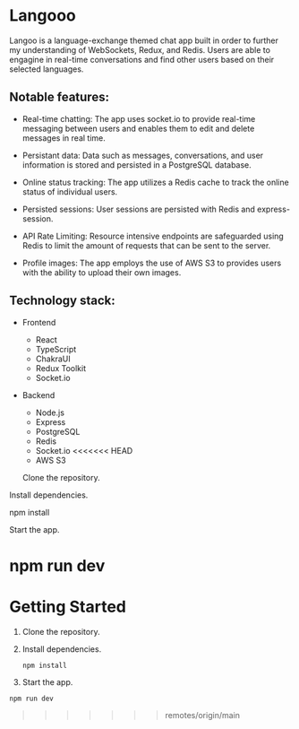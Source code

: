 # Langooo

Langoo is a language-exchange themed chat app built in order to further my understanding of WebSockets, Redux, and Redis. Users are able to engagine in real-time conversations and find other users based on their selected languages.

## Notable features:

- Real-time chatting: The app uses socket.io to provide real-time messaging between users and enables them to edit and delete messages in real time.

- Persistant data: Data such as messages, conversations, and user information is stored and persisted in a PostgreSQL database.

- Online status tracking: The app utilizes a Redis cache to track the online status of individual users.

- Persisted sessions: User sessions are persisted with Redis and express-session.

- API Rate Limiting: Resource intensive endpoints are safeguarded using Redis to limit the amount of requests that can be sent to the server.

- Profile images: The app employs the use of AWS S3 to provides users with the ability to upload their own images.

## Technology stack:

- Frontend

  - React
  - TypeScript
  - ChakraUI
  - Redux Toolkit
  - Socket.io

- Backend

  - Node.js
  - Express
  - PostgreSQL
  - Redis
  - Socket.io
<<<<<<< HEAD
  - AWS S3

  Clone the repository.

Install dependencies.

npm install

Start the app.

npm run dev
=======

# Getting Started

1. Clone the repository.
2. Install dependencies.


    ```npm install```

3. Start the app.

`npm run dev`
>>>>>>> remotes/origin/main
